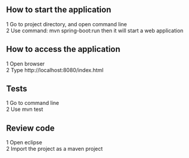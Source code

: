 ## How to start the application

1 Go to project directory, and open command line  
2 Use command: mvn spring-boot:run  then it will start a web application  

## How to access the application

1 Open browser  
2 Type http://localhost:8080/index.html  

## Tests

1 Go to command line  
2 Use mvn test

## Review code

1 Open eclipse  
2 Import the project as a maven project
